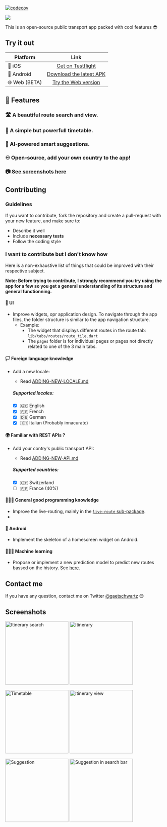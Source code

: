 
[![codecov](https://codecov.io/gh/gaetschwartz/swift_travel/branch/master/graph/badge.svg?token=BS53B3CBIN)](https://codecov.io/gh/gaetschwartz/swift_travel)

<img src="/docs/assets/pictures/header-bg-custom-128.0.png"> 

This is an open-source public transport app packed with cool features 😎

## Try it out

|     Platform    |     Link       |
| ------------- |:-------------:|
| 🍎 iOS           | [Get on Testflight](https://testflight.apple.com/join/iWSWTkMj) |
| 🤖 Android       | [Download the latest APK](https://github.com/gaetschwartz/swift_travel/releases/latest)      |
| 🌐 Web (BETA) | [Try the Web version](https://travel.gaetanschwartz.com)      |


## 🌟 Features 

### 🛣 A beautiful route search and view.

### 📃 A simple but powerfull timetable.

### 🤖 AI-powered smart suggestions.

### ♾ Open-source, add your own country to the app!

### [ 📷 See screenshots here](#screenshots)


## Contributing 

### Guidelines

If you want to contribute, fork the repository and create a pull-request with your new feature, and make sure to:
 - Describe it well
 - Include **necessary tests**
 - Follow the coding style


### I want to contribute but I don't know how

Here is a non-exhaustive list of things that could be improved with their respective subject.

**Note: Before trying to contribute, I strongly recommend you try using the app for a few so you get a general understanding of its structure and general functionning.**

#### 📱 UI
* Improve widgets, opr application design. To navigate through the app files, the folder structure is similar to the app navigation structure.
  - Example:
    * The widget that displays different routes in the route tab: `lib/tabs/routes/route_tile.dart`
    * The `pages` folder is for individual pages or pages not directly related to one of the 3 main tabs.


#### 🏳 Foreign language knowledge
* Add a new locale:
  * Read [ADDING-NEW-LOCALE.md](docs/ADDING-NEW-LOCALE.md)

  ##### Supported locales:
  
     - [x] 🇬🇧 English 
     - [x] 🇫🇷 French
     - [x] 🇩🇪 German
     - [x] 🇮🇹 Italian (Probably innacurate) 
 
#### 🌍 Familiar with REST APIs ?
* Add your contry's public transport API:
  * Read [ADDING-NEW-API.md](docs/ADDING-NEW-API.md)

  ##### Supported countries:

     - [x] 🇨🇭 Switzerland
     - [ ] 🇫🇷 France (40%)

#### 👨🏼‍💻 General good programming knowledge
* Improve the live-routing, mainly in the [`live-route` sub-package](dependencies/live_route/lib/live_route.dart).
* 
#### 🤖 Android 
* Implement the skeleton of a homescreen widget on Android.

#### 👨🏼‍🔬 Machine learning
* Propose or implement a new prediction model to predict new routes bassed on the history. See [here](lib/utils/predict/predict.dart).

## Contact me

If you have any question, contact me on Twitter [@gaetschwartz](https://twitter.com/gaetschwartz) 😊


## Screenshots

<img src="/docs/assets/pictures/itinerary_search.png" width="200px" alt="Itinerary search"> <img src="/docs/assets/pictures/itinerary.png" width="200px" alt="Itinerary">

<img src="/docs/assets/pictures/timetable.png" width="200px" alt="Timetable"> <img src="/docs/assets/pictures/timetable_view.png" width="200px" alt="Itinerary view"> 

<img src="/docs/assets/pictures/sugg1.png" width="200px" alt="Suggestion"> <img src="/docs/assets/pictures/sugg_search.png" width="200px" alt="Suggestion in search bar"> 

